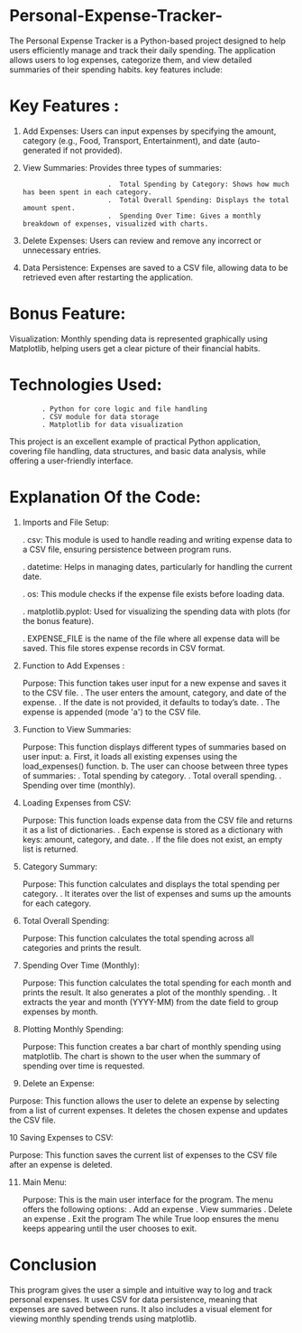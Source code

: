 # Personal-Expense-Tracker-
The Personal Expense Tracker is a Python-based project designed to help users efficiently manage and track their daily spending. The application allows users to log expenses, categorize them, and view detailed summaries of their spending habits. key features include: 

# Key Features :
1. Add Expenses: Users can input expenses by specifying the amount, category (e.g., Food, Transport, Entertainment), and date (auto-generated if not provided).
2. View Summaries: Provides three types of summaries:
   
                            .  Total Spending by Category: Shows how much has been spent in each category.
                            .  Total Overall Spending: Displays the total amount spent.
                            .  Spending Over Time: Gives a monthly breakdown of expenses, visualized with charts.
   
4. Delete Expenses: Users can review and remove any incorrect or unnecessary entries.
5. Data Persistence: Expenses are saved to a CSV file, allowing data to be retrieved even after restarting the application.
   
# Bonus Feature:
Visualization: Monthly spending data is represented graphically using Matplotlib, helping users get a clear picture of their financial habits.

# Technologies Used:
            . Python for core logic and file handling
            . CSV module for data storage
            . Matplotlib for data visualization

This project is an excellent example of practical Python application, covering file handling, data structures, and basic data analysis, while offering a user-friendly interface.

# Explanation Of the Code:

1. Imports and File Setup:
   
    .  csv: This module is used to handle reading and writing expense data to a CSV file, ensuring persistence between program runs.

    .  datetime: Helps in managing dates, particularly for handling the current date.
   
    .  os: This module checks if the expense file exists before loading data.
   
    .  matplotlib.pyplot: Used for visualizing the spending data with plots (for the bonus feature).
   
    .  EXPENSE_FILE is the name of the file where all expense data will be saved. This file stores expense records in CSV format.

3. Function to Add Expenses :

   Purpose: This function takes user input for a new expense and saves it to the CSV file.
             . The user enters the amount, category, and date of the expense.
             . If the date is not provided, it defaults to today’s date.
             . The expense is appended (mode 'a') to the CSV file.
   
4. Function to View Summaries:

   Purpose: This function displays different types of summaries based on user input:
            a. First, it loads all existing expenses using the load_expenses() function.
            b. The user can choose between three types of summaries:
                                            .  Total spending by category.
                                            .  Total overall spending.
                                            .  Spending over time (monthly).
   
5. Loading Expenses from CSV:

   Purpose: This function loads expense data from the CSV file and returns it as a list of dictionaries.
                            .  Each expense is stored as a dictionary with keys: amount, category, and date.
                            .  If the file does not exist, an empty list is returned.

6. Category Summary:

   Purpose: This function calculates and displays the total spending per category.
                     . It iterates over the list of expenses and sums up the amounts for each category.
   
7. Total Overall Spending:

   Purpose: This function calculates the total spending across all categories and prints the result.
 
8. Spending Over Time (Monthly):

   Purpose: This function calculates the total spending for each month and prints the result. It also generates a plot of the monthly spending.
             . It extracts the year and month (YYYY-MM) from the date field to group expenses by month.
   
9. Plotting Monthly Spending:

   Purpose: This function creates a bar chart of monthly spending using matplotlib. The chart is shown to the user when the summary of spending over time is requested.
    
10. Delete an Expense:

   Purpose: This function allows the user to delete an expense by selecting from a list of current expenses. It deletes the chosen expense and updates the CSV file.
   
10 Saving Expenses to CSV:

   Purpose: This function saves the current list of expenses to the CSV file after an expense is deleted.
   
11. Main Menu:

    Purpose: This is the main user interface for the program. The menu offers the following options:
                        . Add an expense
                        . View summaries
                        . Delete an expense
                        . Exit the program
The while True loop ensures the menu keeps appearing until the user chooses to exit.

# Conclusion
This program gives the user a simple and intuitive way to log and track personal expenses. It uses CSV for data persistence, meaning that expenses are saved between runs. It also includes a visual element for viewing monthly spending trends using matplotlib.


    
